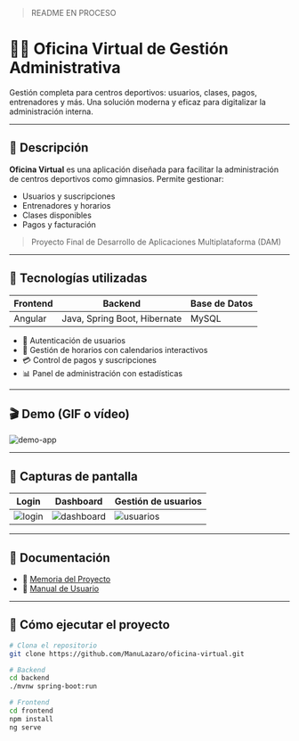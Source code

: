 
> README EN PROCESO 

# 🏋️‍♂️ Oficina Virtual de Gestión Administrativa

Gestión completa para centros deportivos: usuarios, clases, pagos, entrenadores y más. Una solución moderna y eficaz para digitalizar la administración interna.

---

## 📌 Descripción

**Oficina Virtual** es una aplicación diseñada para facilitar la administración de centros deportivos como gimnasios. Permite gestionar:

- Usuarios y suscripciones
- Entrenadores y horarios
- Clases disponibles
- Pagos y facturación

> Proyecto Final de Desarrollo de Aplicaciones Multiplataforma (DAM)

---

## 🧠 Tecnologías utilizadas

| Frontend | Backend | Base de Datos |
|---------|---------|---------------|
| Angular | Java, Spring Boot, Hibernate | MySQL |

- 🔐 Autenticación de usuarios
- 📅 Gestión de horarios con calendarios interactivos
- 💳 Control de pagos y suscripciones
- 📊 Panel de administración con estadísticas

---

## 🎬 Demo (GIF o vídeo)

> 

![demo-app](ruta/a/tu/gif_o_imagen.gif)

---

## 📸 Capturas de pantalla

> 

| Login | Dashboard | Gestión de usuarios |
|-------|-----------|---------------------|
| ![login](ruta/a/login.png) | ![dashboard](ruta/a/dashboard.png) | ![usuarios](ruta/a/usuarios.png) |

---

## 📄 Documentación

- 📘 [Memoria del Proyecto](./Lazaro_Velasco_Manuel_Memoria_ProyectoFinal_DAM24.docx.pdf)
- 🧾 [Manual de Usuario](./Lazaro_Velasco_Manuel_Manual_ProyectoFinal_DAM24.docx.pdf)

---

## 🚀 Cómo ejecutar el proyecto

```bash
# Clona el repositorio
git clone https://github.com/ManuLazaro/oficina-virtual.git

# Backend
cd backend
./mvnw spring-boot:run

# Frontend
cd frontend
npm install
ng serve

